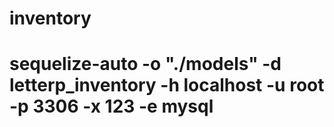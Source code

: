# inventory

# sequelize-auto -o "./models" -d letterp_inventory -h localhost -u root -p 3306 -x 123 -e mysql
